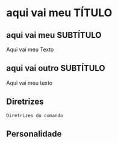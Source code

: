 #  aqui vai meu TÍTULO #

## aqui vai meu SUBTÍTULO ##
 Aqui vai meu Texto



## aqui vai outro SUBTÍTULO ##
 Aqui vai meu texto 


## Diretrizes ##
    Diretrizes do comando 

## Personalidade ## 
